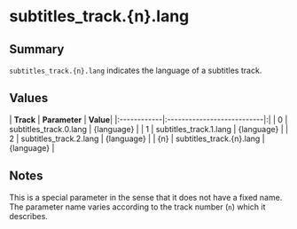 # subtitles\_track.{n}.lang #
## Summary ##

`subtitles_track.{n}.lang` indicates the language of a subtitles track.

## Values ##

| **Track**   | **Parameter**              | **Value**|
|:------------|:---------------------------|:|
| 0           | subtitles\_track.0.lang    | {language} |
| 1           | subtitles\_track.1.lang    | {language} |
| 2           | subtitles\_track.2.lang    | {language} |
| {n}         | subtitles\_track.{n}.lang  | {language} |

## Notes ##

This is a special parameter in the sense that it does not have a fixed name. The parameter name varies according to the track number (`n`) which it describes.